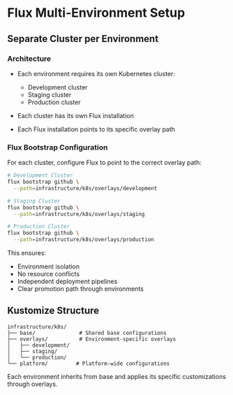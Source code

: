 # Flux Multi-Environment Setup

## Separate Cluster per Environment

### Architecture

- Each environment requires its own Kubernetes cluster:
  - Development cluster
  - Staging cluster
  - Production cluster

- Each cluster has its own Flux installation
- Each Flux installation points to its specific overlay path

### Flux Bootstrap Configuration

For each cluster, configure Flux to point to the correct overlay path:

```bash
# Development Cluster
flux bootstrap github \
  --path=infrastructure/k8s/overlays/development

# Staging Cluster
flux bootstrap github \
  --path=infrastructure/k8s/overlays/staging

# Production Cluster
flux bootstrap github \
  --path=infrastructure/k8s/overlays/production
```

This ensures:
- Environment isolation
- No resource conflicts
- Independent deployment pipelines
- Clear promotion path through environments

## Kustomize Structure

```
infrastructure/k8s/
├── base/              # Shared base configurations
├── overlays/          # Environment-specific overlays
│   ├── development/
│   ├── staging/
│   └── production/
└── platform/         # Platform-wide configurations
```

Each environment inherits from base and applies its specific customizations through overlays.

